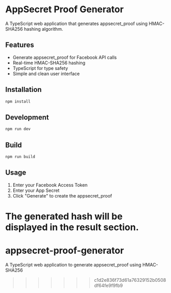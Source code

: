 # AppSecret Proof Generator

A TypeScript web application that generates appsecret_proof using HMAC-SHA256 hashing algorithm.

## Features

- Generate appsecret_proof for Facebook API calls
- Real-time HMAC-SHA256 hashing
- TypeScript for type safety
- Simple and clean user interface

## Installation

```bash
npm install
```

## Development

```bash
npm run dev
```

## Build

```bash
npm run build
```

## Usage

1. Enter your Facebook Access Token
2. Enter your App Secret
3. Click "Generate" to create the appsecret_proof

The generated hash will be displayed in the result section.
=======
# appsecret-proof-generator
A TypeScript web application to generate appsecret_proof using HMAC-SHA256
>>>>>>> c1d2e836f73d61a76329152b0508df64fe9f9fb9
